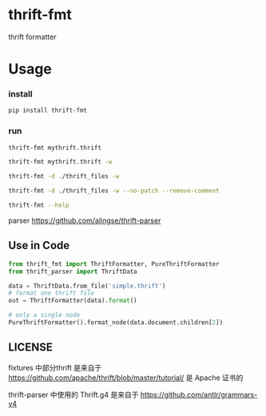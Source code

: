 # thrift-fmt
thrift formatter

# Usage

### install

```bash
pip install thrift-fmt
```
### run

```bash
thrift-fmt mythrift.thrift

thrift-fmt mythrift.thrift -w

thrift-fmt -d ./thrift_files -w

thrift-fmt -d ./thrift_files -w --no-patch --remove-comment

thrift-fmt --help
```

parser https://github.com/alingse/thrift-parser

## Use in Code

```python
from thrift_fmt import ThriftFormatter, PureThriftFormatter
from thrift_parser import ThriftData

data = ThriftData.from_file('simple.thrift')
# format one thrift file
out = ThriftFormatter(data).format()

# only a single node
PureThriftFormatter().format_node(data.document.children[2])
```

## LICENSE

fixtures 中部分thrift 是来自于 https://github.com/apache/thrift/blob/master/tutorial/
是 Apache 证书的

thrift-parser 中使用的 Thrift.g4 是来自于 https://github.com/antlr/grammars-v4
